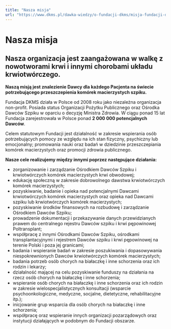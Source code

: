 ```yaml
---
title: "Nasza misja"
url: "https://www.dkms.pl/dawka-wiedzy/o-fundacji-dkms/misja-fundacji-dkms"
---
```


# Nasza misja

## Nasza organizacja jest zaangażowana w walkę z nowotworami krwi i innymi chorobami układu krwiotwórczego. 

**Naszą misją jest znalezienie Dawcy dla każdego Pacjenta na świecie potrzebującego przeszczepienia komórek macierzystych szpiku.**


Fundacja DKMS działa w Polsce od 2008 roku jako niezależna organizacja non\-profit. Posiada status Organizacji Pożytku Publicznego oraz Ośrodka Dawców Szpiku w oparciu o decyzję Ministra Zdrowia. W ciągu ponad 15 lat Fundacja zarejestrowała w Polsce ponad **2 000 000 potencjalnych Dawców**.


Celem statutowym Fundacji jest działalność w zakresie wspierania osób potrzebujących pomocy ze względu na ich stan fizyczny, psychiczny lub emocjonalny; promowania nauki oraz badań w dziedzinie przeszczepiania komórek macierzystych oraz promocji zdrowia publicznego.


**Nasze cele realizujemy między innymi poprzez następujące działania:**


* zorganizowanie i zarządzanie Ośrodkiem Dawców Szpiku i krwiotwórczych komórek macierzystych krwi obwodowej;
* edukację społeczną w zakresie dobrowolnego dawstwa krwiotwórczych komórek macierzystych;
* pozyskiwanie, badanie i opieka nad potencjalnymi Dawcami krwiotwórczych komórek macierzystych oraz opieka nad Dawcami szpiku lub krwiotwórczych komórek macierzystych;
* pozyskiwanie środków finansowych na rozbudowę i zarządzanie Ośrodkiem Dawców Szpiku;
* prowadzenie dokumentacji i przekazywanie danych przewidzianych prawem do centralnego rejestru Dawców szpiku i krwi pępowinowej Poltransplant;
* współpracę z innymi Ośrodkami Dawców Szpiku, ośrodkami transplantacyjnymi i rejestrem Dawców szpiku i krwi pępowinowej na terenie Polski i poza jej granicami;
* badania i wspieranie badań w zakresie poszukiwania i dopasowywania niespokrewnionych Dawców krwiotwórczych komórek macierzystych;
* badania potrzeb osób chorych na białaczkę i inne schorzenia oraz ich rodzin i lekarzy;
* działalność mającej na celu pozyskiwanie funduszy na działania na rzecz osób chorych na białaczkę i inne schorzenia;
* wspieranie osób chorych na białaczkę i inne schorzenia oraz ich rodzin w zakresie wielospecjalistycznych konsultacji (wsparcie psychoonkologiczne, medyczne, socjalne, dietetyczne, rehabilitacyjne itp.);
* inicjowanie grup wsparcia dla osób chorych na białaczkę i inne schorzenia;
* współpracę oraz wspieranie innych organizacji pozarządowych oraz instytucji działających w podobnym do Fundacji obszarze.

